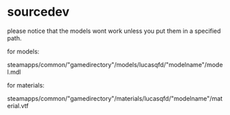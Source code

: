 # sourcedev

please notice that the models wont work unless you put them in a specified path.


  for models:

  steamapps/common/"gamedirectory"/models/lucasqfd/"modelname"/model.mdl

  for materials: 
  
  
  steamapps/common/"gamedirectory"/materials/lucasqfd/"modelname"/material.vtf
